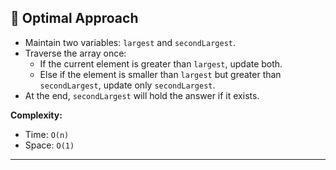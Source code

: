 
## 🚀 Optimal Approach 
- Maintain two variables: `largest` and `secondLargest`.  
- Traverse the array once:  
  - If the current element is greater than `largest`, update both.  
  - Else if the element is smaller than `largest` but greater than `secondLargest`, update only `secondLargest`.  
- At the end, `secondLargest` will hold the answer if it exists.

**Complexity:**  
- Time: `O(n)`  
- Space: `O(1)`

 ---
